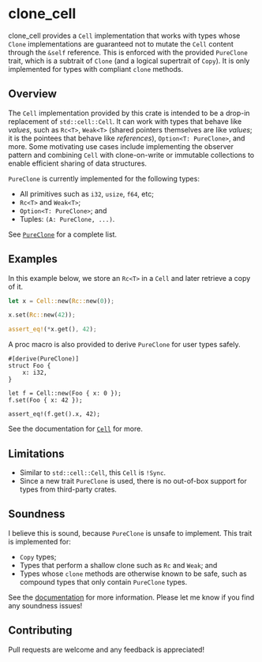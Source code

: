 # clone_cell

clone_cell provides a `Cell` implementation that works with types whose `Clone`
implementations are guaranteed not to mutate the `Cell` content through the `&self`
reference. This is enforced with the provided `PureClone` trait, which is a subtrait
of `Clone` (and a logical supertrait of `Copy`). It is only implemented for types
with compliant `clone` methods.

## Overview

The `Cell` implementation provided by this crate is intended to be a drop-in
replacement of `std::cell::Cell`. It can work with types that behave like *values*,
such as `Rc<T>`, `Weak<T>` (shared pointers themselves are like *values*; it is the
pointees that behave like *references*), `Option<T: PureClone>`, and more. Some
motivating use cases include implementing the observer pattern and combining `Cell`
with clone-on-write or immutable collections to enable efficient sharing of data
structures.

`PureClone` is currently implemented for the following types:
- All primitives such as `i32`, `usize`, `f64`, etc;
- `Rc<T>` and `Weak<T>`;
- `Option<T: PureClone>`; and
- Tuples: `(A: PureClone, ...)`.

See [`PureClone`] for a complete list.

[`PureClone`]: https://docs.rs/clone_cell/latest/clone_cell/clone/trait.PureClone.html

## Examples

In this example below, we store an `Rc<T>` in a `Cell` and later retrieve a copy of it.
```rust
let x = Cell::new(Rc::new(0));

x.set(Rc::new(42));

assert_eq!(*x.get(), 42);
```

A proc macro is also provided to derive `PureClone` for user types safely.
```
#[derive(PureClone)]
struct Foo {
    x: i32,
}

let f = Cell::new(Foo { x: 0 });
f.set(Foo { x: 42 });

assert_eq!(f.get().x, 42);
```

See the documentation for [`Cell`] for more.

[`Cell`]: https://docs.rs/clone_cell/latest/clone_cell/cell/struct.Cell.html

## Limitations

- Similar to `std::cell::Cell`, this `Cell` is `!Sync`.
- Since a new trait `PureClone` is used, there is no out-of-box support for types from third-party crates.

## Soundness

I believe this is sound, because `PureClone` is unsafe to implement. This trait is implemented for:
- `Copy` types;
- Types that perform a shallow clone such as `Rc` and `Weak`; and
- Types whose `clone` methods are otherwise known to be safe, such as compound types that only contain `PureClone` types.

See the [documentation] for more information. Please let me know if you find any soundness issues!

[documentation]: https://docs.rs/clone_cell/

## Contributing

Pull requests are welcome and any feedback is appreciated!